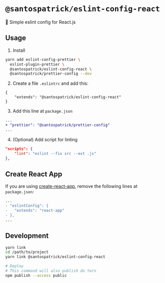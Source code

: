 # `@santospatrick/eslint-config-react`
:barber: Simple eslint config for React.js

## Usage

1. Install
```sh
yarn add eslint-config-prettier \
  eslint-plugin-prettier \
  @santospatrick/eslint-config-react \
  @santospatrick/prettier-config --dev
```

2. Create a file `.eslintrc` and add this:
```
{
    "extends": "@santospatrick/eslint-config-react"
}
```

3. Add this line at `package.json`
```diff
...
+ "prettier": "@santospatrick/prettier-config"
...
```

4. (Optional) Add script for linting
```json
"scripts": {
    "lint": "eslint --fix src --ext .js"
},
```


## Create React App
If you are using [create-react-app](https://create-react-app.dev/), remove the following lines at `package.json`:

```diff
...
- "eslintConfig": {
-   "extends": "react-app"
- },
...
```

## Development

```sh
yarn link
cd /path/to/project
yarn link @santospatrick/eslint-config-react

# Deploy
# This command will also publish do Yarn
npm publish --access public
```

